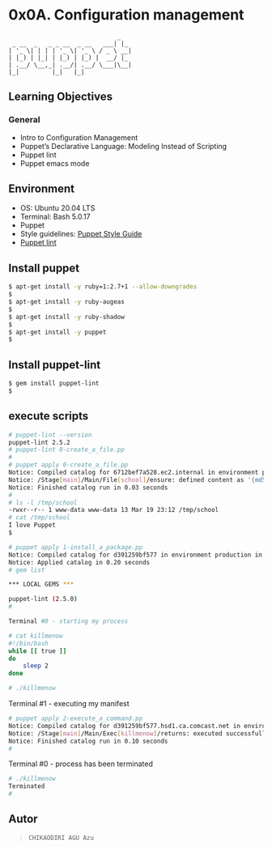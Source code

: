 # 0x0A. Configuration management

```puppet
                              _
 _ __  _   _ _ __  _ __   ___| |_
| '_ \| | | | '_ \| '_ \ / _ \ __|
| |_) | |_| | |_) | |_) |  __/ |_
| .__/ \__,_| .__/| .__/ \___|\__|
|_|         |_|   |_|

```

## Learning Objectives

### General

* Intro to Configuration Management
* Puppet’s Declarative Language: Modeling Instead of Scripting
* Puppet lint
* Puppet emacs mode

## Environment

* OS: Ubuntu 20.04 LTS
* Terminal: Bash 5.0.17
* Puppet
* Style guidelines: [Puppet Style Guide](https://docs.puppet.com/puppet/latest/style_guide.html)
* [Puppet lint](https://docs.puppet.com/puppet/latest/reference/puppet_lint.html)

## Install puppet

```bash
$ apt-get install -y ruby=1:2.7+1 --allow-downgrades
$
$ apt-get install -y ruby-augeas
$
$ apt-get install -y ruby-shadow
$
$ apt-get install -y puppet
$
```

## Install puppet-lint

```bash
$ gem install puppet-lint
$
```

## execute scripts

```bash
# puppet-lint --version
puppet-lint 2.5.2
# puppet-lint 0-create_a_file.pp
#
# puppet apply 0-create_a_file.pp
Notice: Compiled catalog for 6712bef7a528.ec2.internal in environment production in 0.04 seconds
Notice: /Stage[main]/Main/File[school]/ensure: defined content as '{md5}f1b70c2a42a98d82224986a612400db9'
Notice: Finished catalog run in 0.03 seconds
#
# ls -l /tmp/school
-rwxr--r-- 1 www-data www-data 13 Mar 19 23:12 /tmp/school
# cat /tmp/school
I love Puppet
$
```

```bash
# puppet apply 1-install_a_package.pp
Notice: Compiled catalog for d391259bf577 in environment production in 0.14 seconds
Notice: Applied catalog in 0.20 seconds
# gem list

*** LOCAL GEMS ***

puppet-lint (2.5.0)
#
```

```bash
Terminal #0 - starting my process

# cat killmenow
#!/bin/bash
while [[ true ]]
do
    sleep 2
done

# ./killmenow
```

Terminal #1 - executing my manifest

```bash
# puppet apply 2-execute_a_command.pp
Notice: Compiled catalog for d391259bf577.hsd1.ca.comcast.net in environment production in 0.01 seconds
Notice: /Stage[main]/Main/Exec[killmenow]/returns: executed successfully
Notice: Finished catalog run in 0.10 seconds
#
```

Terminal #0 - process has been terminated

```bash
# ./killmenow
Terminated
#
```

## Autor

>```CHIKAODIRI AGU Azu```
